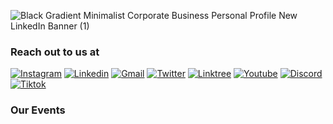 ![Black Gradient Minimalist Corporate Business Personal Profile New LinkedIn Banner (1)](https://github.com/MTCBPDCDubai/MTCBPDCDubai/assets/70954808/7c09f65b-fb3e-4469-88ac-e37ce896377e)


### <div>Reach out to us at</div>
[![Instagram](https://img.shields.io/badge/Instagram-E4405F?style=for-the-badge&logo=instagram&logoColor=white)](https://www.instagram.com/mtcbpdc/)
[![Linkedin](https://img.shields.io/badge/LinkedIn-0077B5?style=for-the-badge&logo=linkedin&logoColor=white)](https://www.linkedin.com/company/microsoft-tech-club/)
[![Gmail](https://img.shields.io/badge/Gmail-D14836?style=for-the-badge&logo=gmail&logoColor=white)](https://www.linkedin.com/company/microsoft-tech-club/)
[![Twitter](https://img.shields.io/badge/Twitter-1DA1F2?style=for-the-badge&logo=twitter&logoColor=white)](https://www.linkedin.com/company/microsoft-tech-club/)
[![Linktree](https://img.shields.io/badge/linktree-39E09B?style=for-the-badge&logo=linktree&logoColor=white)](https://linktr.ee/mtcbpdc)
[![Youtube](https://img.shields.io/badge/YouTube-FF0000?style=for-the-badge&logo=youtube&logoColor=white)](https://www.linkedin.com/company/microsoft-tech-club/)
[![Discord](https://img.shields.io/badge/Discord-5865F2?style=for-the-badge&logo=discord&logoColor=white)](https://www.linkedin.com/company/microsoft-tech-club/)
[![Tiktok](https://img.shields.io/badge/TikTok-000000?style=for-the-badge&logo=tiktok&logoColor=white)](https://www.tiktok.com/@mtcbpdc)

### <div> Our Events </div>
<!--
**MTCBPDCDubai/MTCBPDCDubai** is a ✨ _special_ ✨ repository because its `README.md` (this file) appears on your GitHub profile.

Here are some ideas to get you started:

- 🔭 I’m currently working on ...
- 🌱 I’m currently learning ...
- 👯 I’m looking to collaborate on ...
- 🤔 I’m looking for help with ...
- 💬 Ask me about ...
- 📫 How to reach me: ...
- 😄 Pronouns: ...
- ⚡ Fun fact: ...
-->
